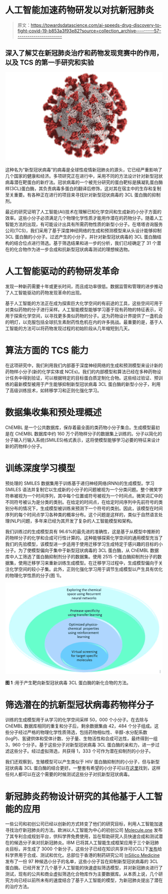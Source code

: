 # 人工智能加速药物研发以对抗新冠肺炎

> 原文：<https://towardsdatascience.com/ai-speeds-drug-discovery-to-fight-covid-19-b853a3f93e82?source=collection_archive---------57----------------------->

## 深入了解艾在新冠肺炎治疗和药物发现竞赛中的作用，以及 TCS 的第一手研究和实验

![](img/9729673488b4df5d9c8c5b0175961b8e.png)

这种名为“新型冠状病毒”的病毒是全球性疫情新冠肺炎的源头，它已经严重影响了几个国家的健康和经济。多项研究正在进行中，采用不同的方法设计针对新型冠状病毒潜在靶蛋白的新疗法。冠状病毒的一个被充分研究的蛋白靶标是胰凝乳蛋白酶样(3CL)蛋白酶，其负责病毒多蛋白的翻译后修饰，这对其在宿主中的生存和复制至关重要。有各种正在进行的项目来寻找针对新型冠状病毒的 3CL 蛋白酶的抑制剂。

最近的研究证明了人工智能(AI)技术在理解已知化学空间和生成新的小分子方面的效率。这些小分子必须满足几个物理化学性质才能用作潜在的药物分子。随着人工智能方法的出现，有可能设计出具有所需药物性质的新型小分子。在塔塔咨询服务公司(TCS)，我们采用了基于深度神经网络的生成和预测模型来从头设计能够抑制 3CL 蛋白酶的小分子。过滤产生的小分子，并针对新型冠状病毒的 3CL 蛋白酶结构的结合位点进行筛选。基于筛选结果和进一步的分析，我们已经确定了 31 个潜在的化合物作为进一步合成和抗新型冠状病毒测试的理想候选物。

# 人工智能驱动的药物研发革命

发现一种新药需要十年或更长时间，而且成功率很低。数据监管和管理的进步推动了人工智能驱动的药物发现革命的出现。

基于人工智能的方法正在成为探索巨大化学空间的有前途的工具，这些空间可用于对类似药物的分子进行采样。人工智能模型能够学习基于现有药物的特征表示，可用于探索化学空间，以寻找更多类似药物的分子。这为药物设计界提供了一盏机会的明灯，以克服包括全球抗生素耐药性危机在内的许多挑战。最重要的是，基于人工智能的方法可以将药物发现过程的初始阶段从几年缩短到几天。

# 算法方面的 TCS 能力

在这项研究中，我们利用我们内部基于深度神经网络的生成和预测模型来设计新的药物样小分子(新的化学实体或 NCEs)。我们的内部模型和算法已经在多种药物设计任务中得到验证，可以根据特定的目标蛋白质定制化合物。这些经过验证、预训练的最新模型被用于产生能够抑制新型冠状病毒 3CL 蛋白酶的新型小分子，利用了高级训练技术，如转移学习和正则化强化学习。

# 数据集收集和预处理概述

ChEMBL 是一个公共数据库，保存着最全面的类药物小分子集合。生成模型最初是在 ChEMBL 数据库中约 160 万个药物样分子的数据集上训练的。分子以简化的分子输入行输入系统(SMILES)格式表示，这将使模型能够学习必要的特征来设计新的药物样小分子。

# 训练深度学习模型

预处理的 SMILES 数据集用于训练基于递归神经网络(RNN)的生成模型。学习 SMILES 语法并复制它以生成新的小分子的问题被视为一个分类问题。整个微笑字符串被视为一个时间序列，其中每个位置或符号被视为一个时间点。微笑词汇中的不同符号被认为是分类的类别。在给定的时间点，在给定时间序列中先前符号的类别分布的情况下，生成模型被训练来预测下一个符号的类别。因此，该模型在时间序列的每个时间点学习各种类的概率分布。这个问题是这样的，类似于自然语言处理(NLP)问题，多年来已经为其开发了复杂的人工智能模型和架构。

我们训练过的生成模型具有 96.6%的最先进的准确性，这是基于从模型中推断的药物样分子的化学和合成可行性计算的。这种能够探索化学空间的通用模型充当了我们的先验模型，该模型进一步适用于使用迁移学习生成特定于感兴趣的目标的小分子。为了使模型偏向于集中于新型冠状病毒的 3CL 蛋白酶，从 ChEMBL 数据库中人工筛选了蛋白酶抑制剂分子的数据集。使用 2515 个蛋白酶抑制剂分子的数据集，使用迁移学习来重新训练生成模型。在迁移学习过程中，生成模型偏向于关注化学空间的较小子集。此外，正则化强化学习用于调节生成模型以产生具有优化的物理化学性质的分子(图 1)。

![](img/3c207a88bc97cd0af480515cb65ae977.png)

**图 1** :用于产生靶向新型冠状病毒 3CL 蛋白酶的新化合物的方法。

# 筛选潜在的抗新型冠状病毒药物样分子

训练的生成模型用于从学习的化学空间采样 50，000 个小分子。在去除与 ChEMBL 数据库相同的重复和分子后，剩余数据集由 42，484 个分子组成。这些分子经过严格的物理化学性质筛选，包括药物相似性、辛醇-水分配系数(logP)、氢键供体和受体计数、分子量、生物活性和合成可达性，最终得到一组 3，960 个分子。基于这些分子对新型冠状病毒 3CL 蛋白酶的亲和力，进一步过滤这些分子。经过虚拟筛选，共获得 1，333 个可作为潜在抑制剂的小分子。

我们还观察到，生殖模型可以产生类似于 HIV 蛋白酶抑制剂的小分子，但与新型冠状病毒 3CL 蛋白酶的结合更好。一整套有希望的小分子可以在[这里](https://chemrxiv.org/articles/De_Novo_Design_of_New_Chemical_Entities_NCEs_for_SARS-CoV-2_Using_Artificial_Intelligence/11998347)找到，这样任何人都可以在这个需要的时候测试这些分子对抗新型冠状病毒。

# 新冠肺炎药物设计研究的其他基于人工智能的应用

一些公司和初创公司已经以创新的方式转变了他们的研究目标，利用人工智能加速寻找治疗新冠肺炎的方法。欧洲以人工智能为中心的初创公司 [Molecule.one](https://molecule.one/blog/covid19-sas-release) 发布了其专利合成规划平台，供科学界免费使用，旨在帮助研究人员快速合成和测试潜在的候选分子来对抗新冠肺炎。IBM 已将其人工智能生成框架应用于三个新冠肺炎目标，并生成了 3000 个新分子。这些分子已经在知识共享许可(CCL)下[发布](https://covid19-mol.mybluemix.net/)给科学界用于合成、测试和优化。总部位于香港的制药研究公司 [InSilico Medicine](https://insilico.com/ncov-sprint/) 发布了一份 97 种候选小分子的名单，这些小分子旨在抑制新型冠状病毒的 3CL 蛋白酶。已经开发了几个基于人工智能的快速虚拟筛选模型，并对新冠肺炎进行了测试，现有的公共和商业虚拟筛选化合物库作为主要数据库。从本质上说，几个研究方向已经以前所未有的速度结合了基于人工智能的模型，为新冠肺炎提出了潜在的治疗方法。